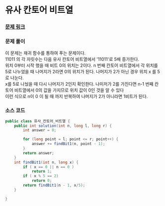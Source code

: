 # 유사 칸토어 비트열


### [문제 링크](https://school.programmers.co.kr/learn/courses/30/lessons/148652)

### 문제 풀이
이 문제는 재귀 함수를 통하여 푸는 문제이다. </br>
11011 의 각 자릿수는 다음 유사 칸토어 비트열에서 '11011'로 5배 증가한다. </br>
위치 0부터 시작 했을 때 비트 0의 위치는 2이다. 
n 번째 칸토어 비트열에서 각 위치를 5로 나누었을 때 나머지가 2라면 0의 위치가 된다.
나머지가 2가 아닌 경우 위치 x 를 5로 나눈다. </br>
x를 5로 나눴을 때 다시 나머지가 2인지 확인한다. 
나미저가 2를 가진다면 n-1 번째 칸토어 비트열에서 0의 값을 가지므로 위치 값이 0인 것을 알 수 있다</br>
이런 식으로 n이 0 이 될 때 까지 반복하여 나머지가 2가 아니라면 1비트가 된다. </br>


### 소스 코드
```java
public class 유사_칸토어_비트열 {
    public int solution(int n, long l, long r) {
        int answer = 0;

        for (long point = l; point <= r; point++) {
            answer += findBit1(n, point - 1);
        }
        return answer;
    }
    int findBit1(int n, long x) {
        if ( x == 0 || n == 0 )
            return 1;
        if ( x % 5 == 2)
            return 0;
        return findBit1(n - 1, x/5);
    }

}

```